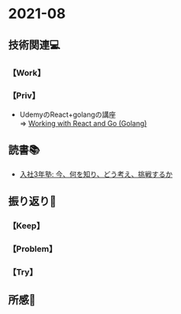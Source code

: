 # 2021-08
## 技術関連:computer:
### 【Work】
### 【Priv】
* UdemyのReact+golangの講座<br>
⇒ [Working with React and Go (Golang)](https://www.udemy.com/course/working-with-react-and-go-golang/)

## 読書:books:
* [入社3年塾: 今、何を知り、どう考え、挑戦するか](https://www.amazon.co.jp/%E5%85%A5%E7%A4%BE3%E5%B9%B4%E5%A1%BE-%E4%BB%8A%E3%80%81%E4%BD%95%E3%82%92%E7%9F%A5%E3%82%8A%E3%80%81%E3%81%A9%E3%81%86%E8%80%83%E3%81%88%E3%80%81%E6%8C%91%E6%88%A6%E3%81%99%E3%82%8B%E3%81%8B-%E5%8D%98%E8%A1%8C%E6%9C%AC-%E8%B5%A4%E7%BE%BD-%E9%9B%84%E4%BA%8C/dp/4837926827)

## 振り返り:eyes:
### 【Keep】
### 【Problem】
### 【Try】

## 所感:clap:
